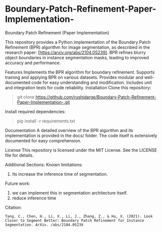 # Boundary-Patch-Refinement-Paper-Implementation-
Boundary Patch Refinement (Paper Implementation)

This repository provides a Python implementation of the Boundary Patch Refinement (BPR) algorithm for image segmentation, as described in the research paper: [https://arxiv.org/abs/2104.05239]. BPR refines blurry object boundaries in instance segmentation masks, leading to improved accuracy and performance.

Features
Implements the BPR algorithm for boundary refinement.
Supports training and applying BPR on various datasets.
Provides modular and well-documented code for easy understanding and modification.
Includes unit and integration tests for code reliability.
Installation
Clone this repository:
> git clone https://github.com/rushidarge/Boundary-Patch-Refinement-Paper-Implementation-.git

Install required dependencies:
> pip install -r requirements.txt

Documentation
A detailed overview of the BPR algorithm and its implementation is provided in the docs/ folder.
The code itself is extensively documented for easy comprehension.

License
This repository is licensed under the MIT License. See the LICENSE file for details.

Additional Sections:
Known limitations: 
1. Its increase the inference time of segmentation.

Future work: 
1. we can implement this in segmentation architecture itself.
2. reduce inference time

Citation: 
```
Tang, C., Chen, H., Li, X., Li, J., Zhang, Z., & Hu, X. (2021). Look Closer to Segment Better: Boundary Patch Refinement for Instance Segmentation. ArXiv. /abs/2104.05239
```
